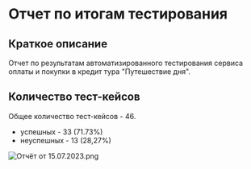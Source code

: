 # Отчет по итогам тестирования
## Краткое описание
Отчет по результатам автоматизированного тестирования сервиса оплаты и покупки в кредит тура "Путешествие дня".

## Количество тест-кейсов
Общее количество тест-кейсов - 46.

* успешных - 33 (71.73%)
* неуспешных - 13 (28,27%)

![Отчёт от 15.07.2023.png](%CE%F2%F7%B8%F2%20%EE%F2%2015.07.2023.png)

